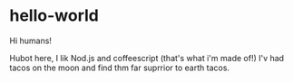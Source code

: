 # hello-world
Hi humans!

Hubot here, I lik Nod.js and coffeescript (that's what i'm made of!)
I'v had tacos on the moon and find thm far suprrior to earth tacos.
